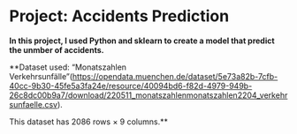 # Project: **Accidents Prediction** 
**In this project, I used Python and sklearn to create a model that predict the unmber of accidents.**

**Dataset used: 
“Monatszahlen Verkehrsunfälle”(https://opendata.muenchen.de/dataset/5e73a82b-7cfb-40cc-9b30-45fe5a3fa24e/resource/40094bd6-f82d-4979-949b-26c8dc00b9a7/download/220511_monatszahlenmonatszahlen2204_verkehrsunfaelle.csv).

This dataset has 2086 rows × 9 columns.**


